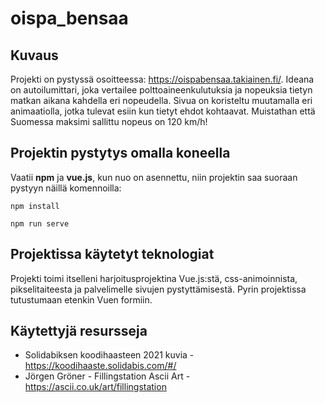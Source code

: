 # oispa_bensaa

## Kuvaus
Projekti on pystyssä osoitteessa: https://oispabensaa.takiainen.fi/. Ideana on autoilumittari, joka vertailee polttoaineenkulutuksia ja nopeuksia tietyn matkan aikana kahdella eri nopeudella. Sivua on koristeltu muutamalla eri animaatiolla, jotka tulevat esiin kun tietyt ehdot kohtaavat. Muistathan että Suomessa maksimi sallittu nopeus on 120 km/h!


## Projektin pystytys omalla koneella
Vaatii **npm** ja **vue.js**, kun nuo on asennettu, niin projektin saa suoraan pystyyn näillä komennoilla:

```
npm install
```

```
npm run serve
```

## Projektissa käytetyt teknologiat
Projekti toimi itselleni harjoitusprojektina Vue.js:stä, css-animoinnista, pikselitaiteesta ja palvelimelle sivujen pystyttämisestä. Pyrin projektissa tutustumaan etenkin Vuen formiin.

## Käytettyjä resursseja
- Solidabiksen koodihaasteen 2021 kuvia - https://koodihaaste.solidabis.com/#/
- Jörgen Gröner - Fillingstation Ascii Art - https://ascii.co.uk/art/fillingstation

